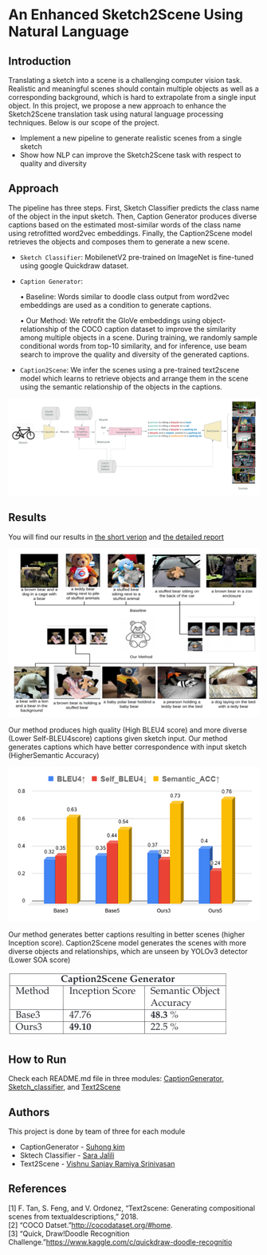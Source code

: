 # An Enhanced Sketch2Scene Using Natural Language

## Introduction 
Translating a sketch into a scene is a challenging
computer vision task. Realistic and meaningful
scenes should contain multiple objects as well as
a corresponding background, which is hard to
extrapolate from a single input object. In this
project, we propose a new approach to enhance
the Sketch2Scene translation task using natural
language processing techniques. Below is our
scope of the project.

- Implement a new pipeline to generate realistic scenes from a single sketch
- Show how NLP can improve the Sketch2Scene task with respect to quality and diversity

## Approach 
The pipeline has three steps. First, Sketch
Classifier predicts the class name of the object
in the input sketch. Then, Caption Generator
produces diverse captions based on the estimated
most-similar words of the class name using
retrofitted word2vec embeddings. Finally, the
Caption2Scene model retrieves the objects and
composes them to generate a new scene.

* `Sketch Classifier`: MobilenetV2 pre-trained on
ImageNet is fine-tuned using google Quickdraw
dataset. 

* `Caption Generator`:

  • Baseline: Words similar to doodle class output
from word2vec embeddings are used as a
condition to generate captions.

  • Our Method: We retrofit the GloVe embeddings
using object-relationship of the COCO caption
dataset to improve the similarity among
multiple objects in a scene. During training,
we randomly sample conditional words from
top-10 similarity, and for inference, use beam
search to improve the quality and diversity of
the generated captions.

* `Caption2Scene`: We infer the scenes using a
pre-trained text2scene model which learns to
retrieve objects and arrange them in the scene
using the semantic relationship of the objects in the
captions.

![](images/diagram2.png)

## Results
You will find our results in [the short verion](https://github.com/suhongkim/Enhanced-Sketch-To-Scene/blob/main/EnhancedSketch2SceneUsingNaturalLanguage_post.pdf) and [the detailed report](https://github.com/suhongkim/Enhanced-Sketch-To-Scene/blob/main/EnhancedSketch2SceneUsingNaturalLanguage_report.pdf)

![](images/results.png)

Our method produces high quality (High BLEU4 score) and more diverse (Lower Self-BLEU4score) captions given sketch input. Our
method generates captions which have better correspondence with input sketch (HigherSemantic Accuracy)

![](images/evaluation.png)

Our method generates better captions resulting in better scenes (higher Inception score).
Caption2Scene model generates the scenes with more diverse objects and relationships,
which are unseen by YOLOv3 detector (Lower SOA score)

![](images/scene_evaluation.png)



## How to Run 
Check each README.md file in three modules: [CaptionGenerator](CaptionGenerator/README.md), [Sketch_classifier](Sketch_classifier/README.md), and [Text2Scene](Text2Scene/README.md)

## Authors
This project is done by team of three for each module
- CaptionGenerator - [Suhong kim](https://www.linkedin.com/in/suhongkim/)
- Sktech Classifier - [Sara Jalili](https://www.linkedin.com/in/sara-jalili/)
- Text2Scene - [Vishnu Sanjay Ramiya Srinivasan](https://www.linkedin.com/in/vishnu-sanjay-rs/)

## References
[1]  F. Tan, S. Feng, and V. Ordonez, “Text2scene:  Generating compositional scenes from textualdescriptions,” 2018. \
[2]  “COCO Datset.”http://cocodataset.org/#home. \
[3]  “Quick,   Draw!Doodle   Recognition   Challenge.”https://www.kaggle.com/c/quickdraw-doodle-recognitio 
